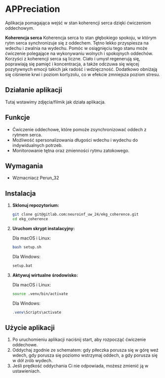 # APPreciation
Aplikacja pomagająca wejść w stan koherencji serca dzięki ćwiczeniom oddechowym.

**Koherencja serca**
Koherencja serca to stan głębokiego spokoju, w którym rytm serca synchronizuje się z oddechem. Tętno lekko przyspiesza na wdechu i zwalnia na wydechu. Pomóc w osiągnięciu tego stanu może ćwiczenie polegające na wykonywaniu wolnych i spokojnych oddechów. Korzyści z koherencji serca są liczne. Ciało i umysł regenerują się, poprawiają się pamięć i koncentracja, a także odczuwa się więcej pozytywnych emocji takich jak radość i wdzięczność. Dodatkowo obniżają się ciśnienie krwi i poziom kortyzolu, co w efekcie zmniejsza poziom stresu.

## Działanie aplikacji
Tutaj wstawimy zdjęcia/filmik jak działa aplikacja.

## Funkcje
* Ćwiczenie oddechowe, które pomoże zsynchronizować oddech z rytmem serca.
* Możliwość spersonalizowania długości wdechu i wydechu do indywidualnych potrzeb.
* Monitorowanie tętna oraz zmienności rytmu zatokowego.

## Wymagania
* Wzmacniacz Perun_32

## Instalacja

1. **Sklonuj repozytorium:**

   ```bash
   git clone git@gitlab.com:neuroinf_uw_24/ekg_coherence.git
   cd ekg_coherence
   ```

2. **Uruchom skrypt instalacyjny:**

    Dla macOS i Linux:
    ```bash
    bash setup.sh 
    ```
    Dla Windows:
    ```bat
    setup.bat      
    ```

3. **Aktywuj wirtualne środowisko:**

    Dla macOS i Linux:
    ```bash
    source .venv/bin/activate 
    ```
    Dla Windows:
    ```PowerShell
    .venv\Scripts\activate
    ```

## Użycie aplikacji
1. Po uruchomieniu aplikacji naciśnij start, aby rozpocząć ćwiczenie oddechowe.
2. Oddychaj zgodnie ze schematem: gdy piłeczka porusza się w górę weź wdech, gdy porusza się poziomo wstrzymaj oddech, a gdy porusza się w dół zrób wydech.
3. Jeśli prędkość oddychania Ci nie odpowiada, możesz zmienić ją w ustawieniach.